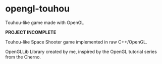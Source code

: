 # opengl-touhou

Touhou-like game made with OpenGL

**PROJECT INCOMPLETE**

Touhou-like Space Shooter game implemented in raw C++/OpenGL.

OpenGLLib Library created by me, inspired by the OpenGL tutorial series from the
Cherno.

